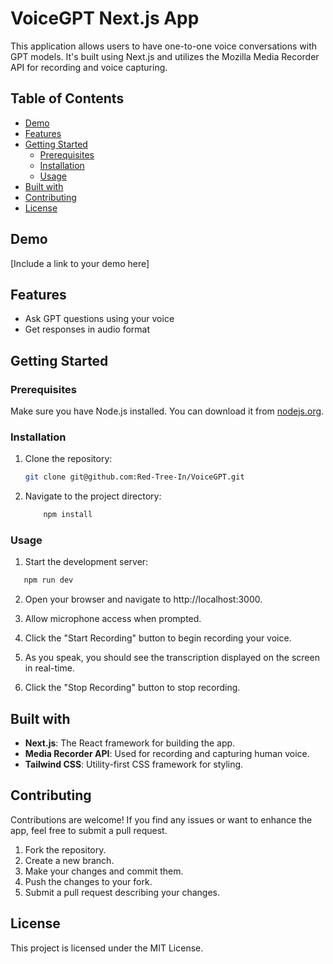 # VoiceGPT Next.js App

This application allows users to have one-to-one voice conversations with GPT models. It's built using Next.js and utilizes the Mozilla Media Recorder API for recording and voice capturing.

## Table of Contents
- [Demo](#demo)
- [Features](#features)
- [Getting Started](#getting-started)
  - [Prerequisites](#prerequisites)
  - [Installation](#installation)
  - [Usage](#usage)
- [Built with](#built-with)
- [Contributing](#contributing)
- [License](#license)

## Demo

[Include a link to your demo here]

## Features

- Ask GPT questions using your voice
- Get responses in audio format

## Getting Started

### Prerequisites

Make sure you have Node.js installed. You can download it from [nodejs.org](https://nodejs.org/).

### Installation

1. Clone the repository:

   ```bash
   git clone git@github.com:Red-Tree-In/VoiceGPT.git
   ```
2. Navigate to the project directory:
    ```bash
        npm install
    ```
### Usage
1. Start the development server:
 ```bash
    npm run dev
 
 ```

2. Open your browser and navigate to http://localhost:3000.

3. Allow microphone access when prompted.

4. Click the "Start Recording" button to begin recording your voice.

5. As you speak, you should see the transcription displayed on the screen in real-time.

6. Click the "Stop Recording" button to stop recording.


## Built with

- **Next.js**: The React framework for building the app.
- **Media Recorder API**: Used for recording and capturing human voice.
- **Tailwind CSS**: Utility-first CSS framework for styling.

## Contributing

Contributions are welcome! If you find any issues or want to enhance the app, feel free to submit a pull request.

1. Fork the repository.
2. Create a new branch.
3. Make your changes and commit them.
4. Push the changes to your fork.
5. Submit a pull request describing your changes.

## License

This project is licensed under the MIT License.
